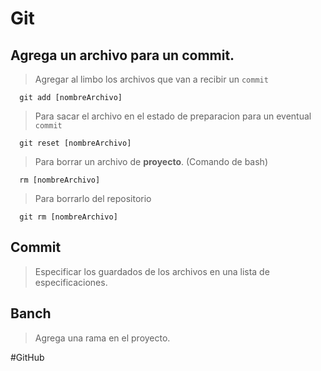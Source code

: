 # Git
## Agrega un archivo para un commit.
>Agregar al limbo los archivos que van a recibir un `commit`
```
  git add [nombreArchivo] 
```
>Para sacar el archivo en el estado de preparacion para un eventual `commit`
```
  git reset [nombreArchivo]
```
>Para borrar un archivo de **proyecto**. (Comando de bash)
```
  rm [nombreArchivo]
```
>Para borrarlo del repositorio
```
  git rm [nombreArchivo] 
```
## Commit
>Especificar los guardados de los archivos en una lista de especificaciones.
## Banch
>Agrega una rama en el proyecto.


#GitHub



